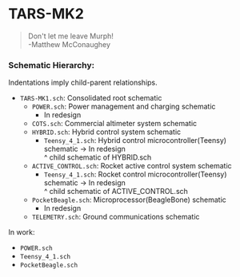 # TARS-MK2

> Don't let me leave Murph!\
> -Matthew McConaughey
    
### Schematic Hierarchy:

Indentations imply child-parent relationships.

- `TARS-MK1.sch`: Consolidated root schematic
  - `POWER.sch`: Power management and charging schematic
    - In redesign
  - `COTS.sch`: Commercial altimeter system schematic
  - `HYBRID.sch`: Hybrid control system schematic
    - `Teensy_4_1.sch`: Hybrid control microcontroller(Teensy) schematic -> In redesign\
    ^ child schematic of HYBRID.sch
  - `ACTIVE_CONTROL.sch`: Rocket active control system schematic
    - `Teensy_4_1.sch`: Rocket control microcontroller(Teensy) schematic -> In redesign\
    ^ child schematic of ACTIVE_CONTROL.sch
  - `PocketBeagle.sch`: Microprocessor(BeagleBone) schematic
    - In redesign
  - `TELEMETRY.sch`: Ground communications schematic
  
In work:
- `POWER.sch`
- `Teensy_4_1.sch`
- `PocketBeagle.sch`
